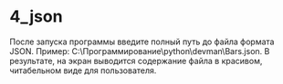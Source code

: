 # 4_json

После запуска программы введите полный путь до файла формата JSON. Пример: C:\Программирование\python\devman\Bars.json. В результате, на экран выводится содержание файла в красивом, читабельном виде для пользователя. 
